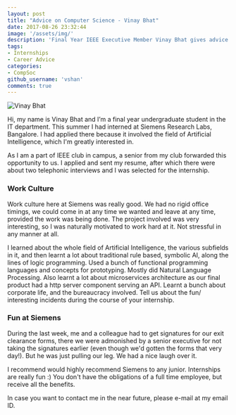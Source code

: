 ```yaml
---
layout: post
title: "Advice on Computer Science - Vinay Bhat"
date: 2017-08-26 23:32:44
image: '/assets/img/'
description: 'Final Year IEEE Executive Member Vinay Bhat gives advice on how to apply for off campus internships to companies like Siemens'
tags:
- Internships
- Career Advice
categories:
- CompSoc
github_username: 'vshan'
comments: true
---
```


![Vinay Bhat]('/assets/img/authors/vinay_bhat.jpg')

Hi, my name is Vinay Bhat and I’m a final year undergraduate student in the IT department. This summer I had interned at Siemens Research Labs, Bangalore. I had applied there because it involved the field of Artificial Intelligence, which I'm greatly interested in.

As I am a part of IEEE club in campus, a senior from my club forwarded this opportunity to us. I applied and sent my resume, after which there were about two telephonic interviews and I was selected for the internship.

### Work Culture

Work culture here at Siemens was really good. We had no rigid office timings, we could come in at any time we wanted and leave at any time, provided the work was being done. The project involved was very interesting, so I was naturally motivated to work hard at it. Not stressful in any manner at all.
 
I learned about the whole field of Artificial Intelligence, the various subfields in it, and then learnt a lot about traditional rule based, symbolic AI, along the lines of logic programming. Used a bunch of functional programming languages and concepts for prototyping. Mostly did Natural Language Processing. Also learnt a lot about microservices architecture as our final product had a http server component serving an API. Learnt a bunch about corporate life, and the bureaucracy involved. 
Tell us about the fun/ interesting incidents during the course of your internship.

### Fun at Siemens
During the last week, me and a colleague had to get signatures for our exit clearance forms, there we were admonished by a senior executive for not taking the signatures earlier (even though we'd gotten the forms that very day!). But he was just pulling our leg. We had a nice laugh over it. 

I recommend would highly recommend Siemens to any junior. Internships are really fun :) You don't have the obligations of a full time employee, but receive all the benefits.

In case you want to contact me in the near future, please e-mail at my email ID.